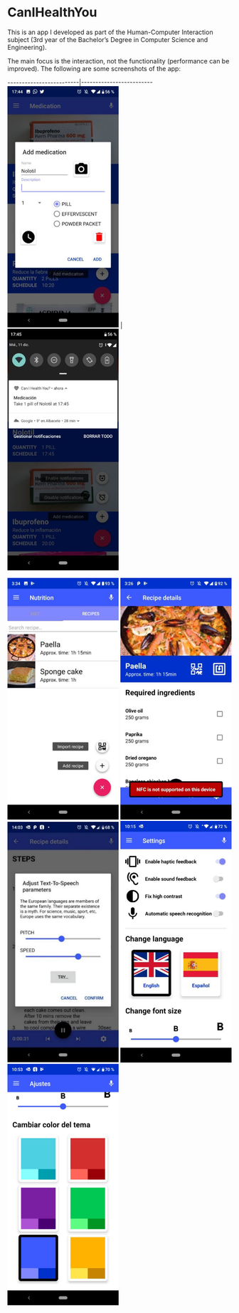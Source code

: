 # CanIHealthYou

This is an app I developed as part of the Human-Computer Interaction subject (3rd year of the Bachelor’s Degree in Computer Science and Engineering).

The main focus is the interaction, not the functionality (performance can be improved). The following are some screenshots of the app:

-------------------------|-------------------------
<img src="https://github.com/damogad/CanIHealthYou/blob/master/app_screenshots/medication_1.png?raw=true" width=250> | <img src="https://github.com/damogad/CanIHealthYou/blob/master/app_screenshots/medication_2.png?raw=true" width=250>

<img src="https://github.com/damogad/CanIHealthYou/blob/master/app_screenshots/nutrition_1.png?raw=true" width=250>

<img src="https://github.com/damogad/CanIHealthYou/blob/master/app_screenshots/nutrition_2.png?raw=true" width=250>

<img src="https://github.com/damogad/CanIHealthYou/blob/master/app_screenshots/nutrition_3.png?raw=true" width=250>

<img src="https://github.com/damogad/CanIHealthYou/blob/master/app_screenshots/settings_1.png?raw=true" width=250>

<img src="https://github.com/damogad/CanIHealthYou/blob/master/app_screenshots/settings_2.png?raw=true" width=250>
